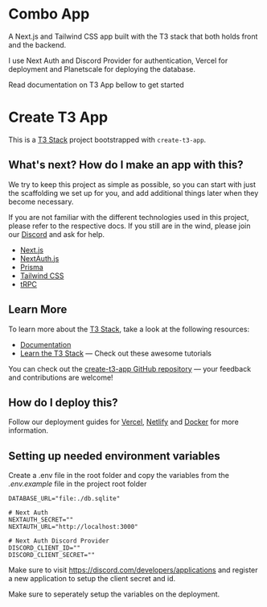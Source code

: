 # Combo App

A Next.js and Tailwind CSS app built with the T3 stack that both holds front and the backend.

I use Next Auth and Discord Provider for authentication, Vercel for deployment and Planetscale for deploying the database.

Read documentation on T3 App bellow to get started

# Create T3 App

This is a [T3 Stack](https://create.t3.gg/) project bootstrapped with `create-t3-app`.

## What's next? How do I make an app with this?

We try to keep this project as simple as possible, so you can start with just the scaffolding we set up for you, and add additional things later when they become necessary.

If you are not familiar with the different technologies used in this project, please refer to the respective docs. If you still are in the wind, please join our [Discord](https://t3.gg/discord) and ask for help.

- [Next.js](https://nextjs.org)
- [NextAuth.js](https://next-auth.js.org)
- [Prisma](https://prisma.io)
- [Tailwind CSS](https://tailwindcss.com)
- [tRPC](https://trpc.io)

## Learn More

To learn more about the [T3 Stack](https://create.t3.gg/), take a look at the following resources:

- [Documentation](https://create.t3.gg/)
- [Learn the T3 Stack](https://create.t3.gg/en/faq#what-learning-resources-are-currently-available) — Check out these awesome tutorials

You can check out the [create-t3-app GitHub repository](https://github.com/t3-oss/create-t3-app) — your feedback and contributions are welcome!

## How do I deploy this?

Follow our deployment guides for [Vercel](https://create.t3.gg/en/deployment/vercel), [Netlify](https://create.t3.gg/en/deployment/netlify) and [Docker](https://create.t3.gg/en/deployment/docker) for more information.

## Setting up needed environment variables

Create a .env file in the root folder and copy the variables from the _.env.example_ file in the project root folder

```
DATABASE_URL="file:./db.sqlite"

# Next Auth
NEXTAUTH_SECRET=""
NEXTAUTH_URL="http://localhost:3000"

# Next Auth Discord Provider
DISCORD_CLIENT_ID=""
DISCORD_CLIENT_SECRET=""
```

Make sure to visit https://discord.com/developers/applications and register a new application to setup the client secret and id.

Make sure to seperately setup the variables on the deployment.
